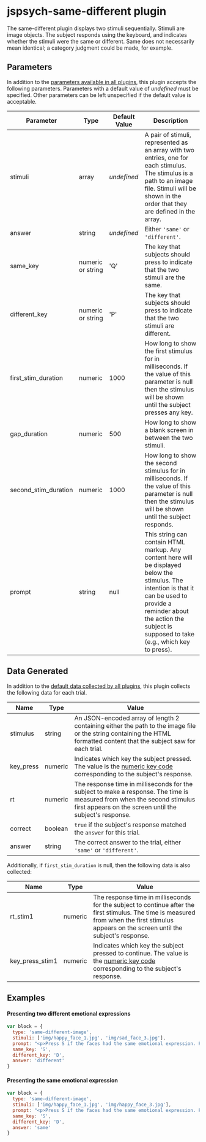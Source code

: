 # jspsych-same-different plugin

The same-different plugin displays two stimuli sequentially. Stimuli are image objects. The subject responds using the keyboard, and indicates whether the stimuli were the same or different. Same does not necessarily mean identical; a category judgment could be made, for example.

## Parameters

In addition to the [parameters available in all plugins](overview.md#parameters-available-in-all-plugins), this plugin accepts the following parameters. Parameters with a default value of *undefined* must be specified. Other parameters can be left unspecified if the default value is acceptable.

Parameter | Type | Default Value | Description
----------|------|---------------|------------
stimuli | array | *undefined* | A pair of stimuli, represented as an array with two entries, one for each stimulus. The stimulus is a path to an image file. Stimuli will be shown in the order that they are defined in the array.
answer | string | *undefined* | Either `'same'` or `'different'`.
same_key | numeric or string | 'Q' | The key that subjects should press to indicate that the two stimuli are the same.
different_key | numeric or string | 'P' | The key that subjects should press to indicate that the two stimuli are different.
first_stim_duration | numeric | 1000 | How long to show the first stimulus for in milliseconds. If the value of this parameter is null then the stimulus will be shown until the subject presses any key.
gap_duration | numeric | 500 | How long to show a blank screen in between the two stimuli.
second_stim_duration | numeric | 1000 | How long to show the second stimulus for in milliseconds. If the value of this parameter is null then the stimulus will be shown until the subject responds.
prompt | string | null | This string can contain HTML markup. Any content here will be displayed below the stimulus. The intention is that it can be used to provide a reminder about the action the subject is supposed to take (e.g., which key to press).


## Data Generated

In addition to the [default data collected by all plugins](overview.md#data-collected-by-plugins), this plugin collects the following data for each trial.

Name | Type | Value
-----|------|------
stimulus | string | An JSON-encoded array of length 2 containing either the path to the image file or the string containing the HTML formatted content that the subject saw for each trial.
key_press | numeric | Indicates which key the subject pressed. The value is the [numeric key code](http://www.cambiaresearch.com/articles/15/javascript-char-codes-key-codes) corresponding to the subject's response.
rt | numeric | The response time in milliseconds for the subject to make a response. The time is measured from when the second stimulus first appears on the screen until the subject's response.
correct | boolean | `true` if the subject's response matched the `answer` for this trial.
answer | string | The correct answer to the trial, either `'same'` or `'different'`.

Additionally, if `first_stim_duration` is  null, then the following data is also collected:

Name | Type | Value
-----|------|------
rt_stim1 | numeric | The response time in milliseconds for the subject to continue after the first stimulus. The time is measured from when the first stimulus appears on the screen until the subject's response.
key_press_stim1 | numeric | Indicates which key the subject pressed to continue. The value is the [numeric key code](http://www.cambiaresearch.com/articles/15/javascript-char-codes-key-codes) corresponding to the subject's response.

## Examples

#### Presenting two different emotional expressions

```javascript
var block = {
  type: 'same-different-image',
  stimuli: ['img/happy_face_1.jpg', 'img/sad_face_3.jpg'],
  prompt: "<p>Press S if the faces had the same emotional expression. Press D if the faces had different emotional expressions.</p>",
  same_key: 'S',
  different_key: 'D',
  answer: 'different'
}
```

#### Presenting the same emotional expression

```javascript
var block = {
  type: 'same-different-image',
  stimuli: ['img/happy_face_1.jpg', 'img/happy_face_3.jpg'],
  prompt: "<p>Press S if the faces had the same emotional expression. Press D if the faces had different emotional expressions.</p>",
  same_key: 'S',
  different_key: 'D',
  answer: 'same'
}
```
